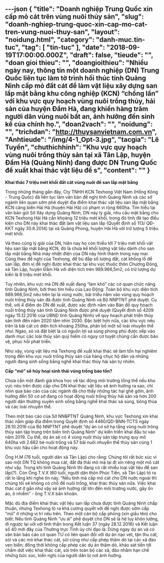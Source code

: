 ---json
{
    "title": "Doanh nghiệp Trung Quốc xin cấp mỏ cát trên vùng nuôi thủy sản",
    "slug": "doanh-nghiep-trung-quoc-xin-cap-mo-cat-tren-vung-nuoi-thuy-san",
    "layout": "noidung.html",
    "category": "danh-muc.tin-tuc",
    "tag": [
        "tin-tuc"
    ],
    "date": "2018-09-19T17:00:00.000Z",
    "draft": false,
    "tieude": "",
    "doan gioi thieu": "",
    "doangioithieu": "Nhiều ngày nay, thông tin một doanh nghiệp (DN) Trung Quốc liên tục làm tờ trình hối thúc tỉnh Quảng Ninh cấp mỏ đất cát để làm vật liệu xây dựng san lấp mặt bằng khu công nghiệp (KCN) “chồng lấn” với khu vực quy hoạch vùng nuôi trồng thủy, hải sản của huyện Đầm Hà, đang khiến hàng trăm người dân vùng nuôi bất an, ảnh hưởng đến sinh kế của chính họ.",
    "doan2vach": "",
    "noidung": "",
    "trichdan": "http://thuysanvietnam.com.vn",
    "Anhtieude": "/img/4-1_Opt-3.jpg",
    "tacgia": "Lê Tuyến",
    "chuthichhinh": "Khu vực quy hoạch vùng nuôi trồng thủy sản tại xã Tân Lập, huyện Đầm Hà (Quảng Ninh) đang được DN Trung Quốc đề xuất khai thác vật liệu để s",
    "__content__": ""
}
---
<p><strong>Khai th&aacute;c 7 triệu m&eacute;t khối đất c&aacute;t v&ugrave;ng nu&ocirc;i để san lấp mặt bằng</strong></p>

<p>Trong những th&aacute;ng gần đ&acirc;y, Cty TNHH KCN Texhong Việt Nam (Hồng K&ocirc;ng - Trung Quốc) đ&atilde; li&ecirc;n tục l&agrave;m văn bản đề nghị tỉnh Quảng Ninh v&agrave; c&aacute;c sở ng&agrave;nh li&ecirc;n quan sớm ph&ecirc; duyệt địa điểm khai th&aacute;c vật liệu san lấp mặt bằng KCN cảng biển Hải H&agrave; (huyện Hải H&agrave;) c&oacute; phạm vi rộng 660ha. T&igrave;m hiểu tại văn bản gửi Sở X&acirc;y dựng Quảng Ninh, DN n&agrave;y l&yacute; giải, nhu cầu mặt bằng cho KCN Texhong Hải H&agrave; cần khoảng 12 triệu m&eacute;t khối, trong đ&oacute; tỉnh đ&atilde; tạo điều kiện cho DN n&agrave;y khai th&aacute;c đất l&agrave;m vật liệu san lấp (Quyết định số 113/ QĐ-KKT ng&agrave;y 30.6.2014) tại x&atilde; Quảng Phong, huyện Hải H&agrave; với trữ lượng 5 triệu m&eacute;t khối.</p>

<p>V&agrave; theo cũng l&yacute; giải của DN, hiện nay họ c&ograve;n thiếu tới 7 triệu m&eacute;t khối vật liệu san lấp mặt bằng KCN, đ&oacute; l&agrave; chưa kể khối lượng vật liệu d&agrave;nh cho san lấp mặt bằng Nh&agrave; m&aacute;y nhiệt điện của DN n&agrave;y h&igrave;nh th&agrave;nh trong nay mai. Cũng theo đề nghị của Texhong, để b&ugrave; đắp số lượng đất, c&aacute;t khổng lồ để san lấp, đơn vị đề nghị được khai th&aacute;c tại khu vực thuộc th&ocirc;n Chương Đ&ocirc;ng, x&atilde; T&acirc;n Lập, huyện Đầm H&agrave; với diện t&iacute;ch tr&ecirc;n 989.966,5m2, c&oacute; trữ lượng dự kiến l&agrave; 8 triệu m&eacute;t khối.</p>

<p>Tuy nhi&ecirc;n, khu vực m&agrave; DN đề xuất đang &ldquo;l&agrave;m kh&oacute;&rdquo; c&aacute;c cơ quan chức năng tỉnh Quảng Ninh, bởi theo t&igrave;m hiểu của Lao Động: To&agrave;n bộ khu vực diện t&iacute;ch 989.966,5m2&nbsp;n&ecirc;u tr&ecirc;n lại l&agrave; v&ugrave;ng nước, b&atilde;i triều nằm v&agrave;o v&ugrave;ng quy hoạch nu&ocirc;i trồng thủy sản đ&atilde; được tỉnh Quảng Ninh v&agrave; Bộ NNPTNT ph&ecirc; duyệt. Cụ thể, với 4 điểm do DN đề xuất, được x&aacute;c định nằm v&agrave;o Bản đồ quy hoạch nu&ocirc;i trồng thủy sản tỉnh Quảng Ninh được ph&ecirc; duyệt (Quyết định số 4209 ng&agrave;y 15.12.2016 của UBND tỉnh Quảng Ninh) về quy hoạch ph&aacute;t triển thủy sản tỉnh đến năm 2020 tầm nh&igrave;n 2030. Đặc biệt hơn nữa, c&aacute;c khu vực n&ecirc;u tr&ecirc;n l&agrave; b&atilde;i c&aacute;t c&oacute; diện t&iacute;ch khoảng 250ha, ph&acirc;n bố một số lo&agrave;i nhuyễn thể như: Ngao, s&ograve; v&agrave; đặt biệt l&agrave; c&oacute; nguồn lợi s&aacute; s&ugrave;ng phong ph&uacute; được xếp v&agrave;o danh mục c&aacute;c lo&agrave;i thủy sản qu&yacute; hiếm c&oacute; nguy cơ tuyệt chủng cần được bảo vệ, phục hồi ph&aacute;t triển.</p>

<p>Như vậy, v&ugrave;ng vật liệu m&agrave; Texhong đề xuất khai th&aacute;c sẽ l&agrave;m tổn hại nghi&ecirc;m trọng đến khu vực nu&ocirc;i trồng thủy sản của h&agrave;ng chục hộ d&acirc;n v&agrave; những người đang sinh sống bằng nghề khai th&aacute;c thủy hải sản tự nhi&ecirc;n.</p>

<p><strong>Cấp &ldquo;mỏ&rdquo; sẽ hủy hoại sinh th&aacute;i v&ugrave;ng trồng&nbsp;bảo tồn?</strong></p>

<p>Chưa cần một đ&aacute;nh gi&aacute; khoa học về t&aacute;c động m&ocirc;i trường tổng thể nếu khu vực n&ecirc;u tr&ecirc;n được cấp cho DN khai th&aacute;c vật liệu sẽ ảnh hưởng ra sao, chỉ nh&igrave;n qua b&aacute;o c&aacute;o của c&aacute;c ng&agrave;nh đ&atilde; cho thấy những t&aacute;c hại gh&ecirc; gớm, ảnh hưởng đến 50 cơ sở đang c&oacute; hoạt động nu&ocirc;i trồng thủy hải sản v&agrave; hơn 200 người d&acirc;n thường xuy&ecirc;n sinh sống bằng nghề khai th&aacute;c s&aacute; s&ugrave;ng, b&ocirc;ng th&ugrave;a v&agrave; c&aacute;c lo&agrave;i nhuyễn thể.</p>

<p>Theo một b&aacute;o c&aacute;o của Sở NN&amp;PTNT Quảng Ninh, khu vực Texhong xin khai th&aacute;c nằm gi&aacute;p địa điểm trong Quyết định số 4460/QD-BNN-TCTS ng&agrave;y 28.10.2016 của Bộ NNPTNT ph&ecirc; duyệt &ldquo;dự &aacute;n cơ sở hạ tầng v&ugrave;ng nu&ocirc;i tr&ocirc;ng thủy sản tập trung tr&ecirc;n biển tỉnh Quảng Ninh&rdquo; dự kiến triển khai đầu tư v&agrave;o năm 2019. Cụ thể, dự &aacute;n sẽ c&oacute; 4 v&ugrave;ng nu&ocirc;i thủy sản tập trung quy m&ocirc; 640ha với 2.682 b&egrave; nu&ocirc;i trồng v&agrave; 57 b&atilde;i nu&ocirc;i nhuyễn thể thủy sản c&ugrave;ng 1 khu vực hậu cần cho hoạt động n&agrave;y.</p>

<p>&Ocirc;ng H.M (76 tuổi, người d&acirc;n x&atilde; T&acirc;n Lập) cho rằng: Ch&uacute;ng t&ocirc;i rất bức x&uacute;c v&igrave; sao một DN TQ kh&ocirc;ng mua c&aacute;t, đất đ&aacute; thải mỏ m&agrave; lại đi xin ri&ecirc;ng một mỏ c&aacute;t như vậy. Trong khi tỉnh Quảng Ninh th&igrave; đang c&oacute; rất nhiều loại vật liệu để san lấp(?). C&ograve;n &Ocirc;ng T.V.X (60 tuổi, người d&acirc;n th&ocirc;n Ph&uacute;c Tiến, x&atilde; T&acirc;n Lập) tỏ ra rất lo lắng khi nghe tin n&agrave;y. &ldquo;Nếu tỉnh m&agrave; cấp mỏ c&aacute;t cho DN nước ngo&agrave;i th&igrave; ch&uacute;ng t&ocirc;i sẽ kh&ocirc;ng c&oacute; chỗ để nu&ocirc;i trồng, khai th&aacute;c thủy sản nữa. Việc khai th&aacute;c c&aacute;t ở gần như vậy sẽ ảnh hưởng rất lớn đến m&ocirc;i trường nước, g&acirc;y ồn &agrave;o, &ocirc; nhiễm&rdquo; - &ocirc;ng T.V.X băn khoăn.</p>

<p>Mặc d&ugrave; địa điểm khai th&aacute;c vật liệu san lấp chưa được tỉnh Quảng Ninh chấp thuận, nhưng Texhong tỏ ra kh&aacute; cương quyết với đề nghị được sớm cấp &ldquo;mỏ&rdquo; ở những vị tr&iacute; n&ecirc;u tr&ecirc;n. Theo một c&aacute;n bộ cấp ph&ograve;ng (xin giấu t&ecirc;n) cho biết: Nếu tỉnh Quảng Ninh &ldquo;ưu &aacute;i&rdquo; ph&ecirc; duyệt cho DN sẽ l&agrave; hệ lụy kh&ocirc;n lường, đi ngược lại với với tinh thần trong Kết luận 37 (ng&agrave;y 28.12.2016) v&agrave; Kết luận số 40 mới đ&acirc;y của Thường trực Tỉnh ủy chỉ đạo l&agrave;: Dừng ngay dự &aacute;n v&agrave; c&oacute; văn bản b&aacute;o c&aacute;o cơ quan&nbsp;TƯ&nbsp;c&oacute; li&ecirc;n quan đối với dự &aacute;n nạo v&eacute;t, tận thu c&aacute;t, sỏi v&agrave; c&aacute;c mỏ khai th&aacute;c c&aacute;t, sỏi cũng như cấp ph&eacute;p thăm d&ograve; tại c&aacute;c x&atilde; đảo ven biển; đồng thời kh&ocirc;ng cấp ph&eacute;p c&aacute;c dự &aacute;n thăm d&ograve;, khảo s&aacute;t tiến tới chấm dứt việc khai th&aacute;c c&aacute;t, sỏi tr&ecirc;n to&agrave;n bộ c&aacute;c x&atilde;, đảo nhằm hạn chế những bức x&uacute;c, kiến nghị của người d&acirc;n bị nơi ảnh hưởng.</p>
